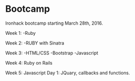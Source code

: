 # Bootcamp
Ironhack bootcamp starting March 28th, 2016.

Week 1:
-Ruby

Week 2:
-RUBY with Sinatra

Week 3:
-HTML/CSS
-Bootstrap
-Javascript

Week 4: Ruby on Rails

Week 5: Javascript
Day 1: JQuary, callbacks and functions.
